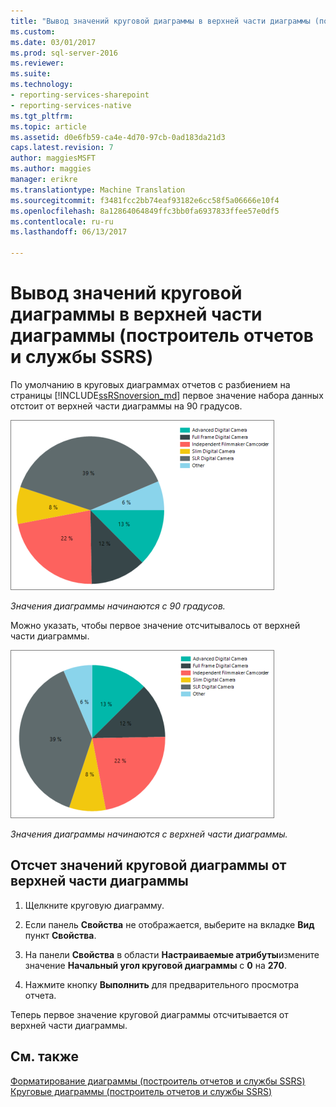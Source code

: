 ```yaml
---
title: "Вывод значений круговой диаграммы в верхней части диаграммы (построитель отчетов и службы SSRS) | Документы Microsoft"
ms.custom: 
ms.date: 03/01/2017
ms.prod: sql-server-2016
ms.reviewer: 
ms.suite: 
ms.technology:
- reporting-services-sharepoint
- reporting-services-native
ms.tgt_pltfrm: 
ms.topic: article
ms.assetid: d0e6fb59-ca4e-4d70-97cb-0ad183da21d3
caps.latest.revision: 7
author: maggiesMSFT
ms.author: maggies
manager: erikre
ms.translationtype: Machine Translation
ms.sourcegitcommit: f3481fcc2bb74eaf93182e6cc58f5a06666e10f4
ms.openlocfilehash: 8a12864064849ffc3bb0fa6937833ffee57e0df5
ms.contentlocale: ru-ru
ms.lasthandoff: 06/13/2017

---
```

# <a name="start-pie-chart-values-at-the-top-of-the-pie-report-builder-and-ssrs"></a>Вывод значений круговой диаграммы в верхней части диаграммы (построитель отчетов и службы SSRS)
По умолчанию в круговых диаграммах отчетов с разбиением на страницы [!INCLUDE[ssRSnoversion_md](../../includes/ssrsnoversion-md.md)] первое значение набора данных отстоит от верхней части диаграммы на 90 градусов. 

![report-builder-pie-chart-start-at-90](../../reporting-services/media/report-builder-pie-chart-start-at-90.png)

*Значения диаграммы начинаются с 90 градусов.*

Можно указать, чтобы первое значение отсчитывалось от верхней части диаграммы. 

![report-builder-pie-chart-start-at-top](../../reporting-services/media/report-builder-pie-chart-start-at-top.png)

*Значения диаграммы начинаются с верхней части диаграммы.*
  
## <a name="to-start-the-pie-chart-at-the-top-of-the-pie"></a>Отсчет значений круговой диаграммы от верхней части диаграммы  
  
1.  Щелкните круговую диаграмму.  
  
2.  Если панель **Свойства** не отображается, выберите на вкладке **Вид** пункт **Свойства**.  
  
3.  На панели **Свойства** в области **Настраиваемые атрибуты**измените значение **Начальный угол круговой диаграммы** с **0** на **270**.  
  
4.  Нажмите кнопку **Выполнить** для предварительного просмотра отчета.  
  
 Теперь первое значение круговой диаграммы отсчитывается от верхней части диаграммы.  
  
## <a name="see-also"></a>См. также  
 [Форматирование диаграммы (построитель отчетов и службы SSRS)](../../reporting-services/report-design/formatting-a-chart-report-builder-and-ssrs.md)   
 [Круговые диаграммы (построитель отчетов и службы SSRS)](../../reporting-services/report-design/pie-charts-report-builder-and-ssrs.md)  
  
  
